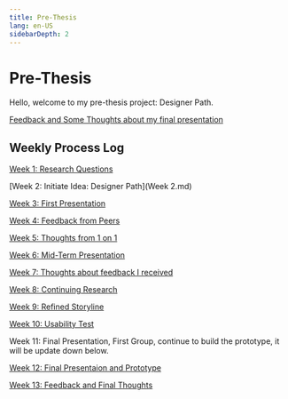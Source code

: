 ```yaml
---
title: Pre-Thesis
lang: en-US
sidebarDepth: 2
---
```


# Pre-Thesis

Hello, welcome to my pre-thesis project: Designer Path. 

[Feedback and Some Thoughts about my final presentation](Feedbacka.md)

## Weekly Process Log

[Week 1: Research Questions](Week1.md)

[Week 2: Initiate Idea: Designer Path](Week 2.md)

[Week 3: First Presentation](Week3.md)

[Week 4: Feedback from Peers](Week4.md)

[Week 5: Thoughts from 1 on 1](Week5.md)

[Week 6: Mid-Term Presentation](Week6.md)

[Week 7: Thoughts about feedback I received](Week7.md)

[Week 8: Continuing Research](Week8.md)

[Week 9: Refined Storyline](Week8.md)

[Week 10: Usability Test](Week10.md)

Week 11: Final Presentation, First Group, continue to build the prototype, it will be update down below. 

[Week 12: Final Presentaion and Prototype](FPresentation.md)

[Week 13: Feedback and Final Thoughts](Feedbacka.md)

